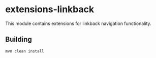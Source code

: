 # extensions-linkback
This module contains extensions for linkback navigation functionality.

## Building
```
mvn clean install
```